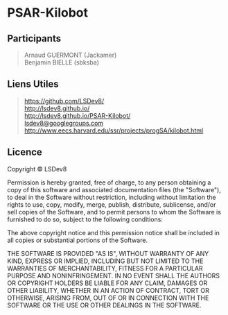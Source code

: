 PSAR-Kilobot
============

Participants
------------

> Arnaud GUERMONT (Jackamer)     
> Benjamin BIELLE (sbksba)     

Liens Utiles
------------

> https://github.com/LSDev8/     
> http://lsdev8.github.io/     
> http://lsdev8.github.io/PSAR-Kilobot/     
> lsdev8@googlegroups.com     
> http://www.eecs.harvard.edu/ssr/projects/progSA/kilobot.html     

Licence
-------

Copyright © LSDev8

Permission is hereby granted, free of charge, to any person obtaining a copy of this software and associated documentation files (the "Software"), to deal in the Software without restriction, including without limitation the rights to use, copy, modify, merge, publish, distribute, sublicense, and/or sell copies of the Software, and to permit persons to whom the Software is furnished to do so, subject to the following conditions:

The above copyright notice and this permission notice shall be included in all copies or substantial portions of the Software.

THE SOFTWARE IS PROVIDED "AS IS", WITHOUT WARRANTY OF ANY KIND, EXPRESS OR IMPLIED, INCLUDING BUT NOT LIMITED TO THE WARRANTIES OF MERCHANTABILITY, FITNESS FOR A PARTICULAR PURPOSE AND NONINFRINGEMENT. IN NO EVENT SHALL THE AUTHORS OR COPYRIGHT HOLDERS BE LIABLE FOR ANY CLAIM, DAMAGES OR OTHER LIABILITY, WHETHER IN AN ACTION OF CONTRACT, TORT OR OTHERWISE, ARISING FROM, OUT OF OR IN CONNECTION WITH THE SOFTWARE OR THE USE OR OTHER DEALINGS IN THE SOFTWARE.
